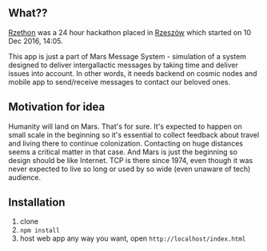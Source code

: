 ## What??

[Rzethon](http://rzethon.pl) was a 24 hour hackathon placed in [Rzeszów](https://www.google.com/maps/place/Rzeszów,+Polska/@50.0053456,21.8483723,11z) which started on 10 Dec 2016, 14:05.

This app is just a part of Mars Message System - simulation of a system designed to deliver intergallactic messages by taking time and deliver issues into account. In other words, it needs backend on cosmic nodes and mobile app to send/receive messages to contact our beloved ones.

## Motivation for idea

Humanity will land on Mars. That's for sure. It's expected to happen on small scale in the beginning so it's essential to collect feedback about travel and living there to continue colonization. Contacting on huge distances seems a critical matter in that case. And Mars is just the beginning so design should be like Internet. TCP is there since 1974, even though it was never expected to live so long or used by so wide (even unaware of tech) audience.

## Installation

1. clone
2. `npm install`
3. host web app any way you want, open `http://localhost/index.html`
